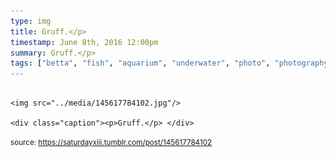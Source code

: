```yaml
---
type: img
title: Gruff.</p> 
timestamp: June 8th, 2016 12:00pm
summary: Gruff.</p> 
tags: ["betta", "fish", "aquarium", "underwater", "photo", "photography]
---
```


                
                
                
                                                                                        <img src="../media/145617784102.jpg"/>
                                                                                          <div class="caption"><p>Gruff.</p> </div>
                                    
                
                
                
                
                                
<small>source: https://saturdayxiii.tumblr.com/post/145617784102</small>